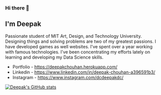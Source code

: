 ### Hi there 👋

## I'm Deepak

Passionate student of MIT Art, Design, and Technology University. Designing things and solving problems are two of my greatest passions. I have developed games as well websites. I've spent over a year working with famous technologies. I've been concentrating my efforts lately on learning and developing my Data Science skills.

- Portfolio - https://deepakchouhan.herokuapp.com/
- Linkedin - https://www.linkedin.com/in/deepak-chouhan-a396591b3/
- Instagram - https://www.instagram.com/dcdeepakdc/

[![Deepak's GitHub stats](https://github-readme-stats.vercel.app/api?username=deepak-chouhan)](https://github.com/anuraghazra/github-readme-stats)

